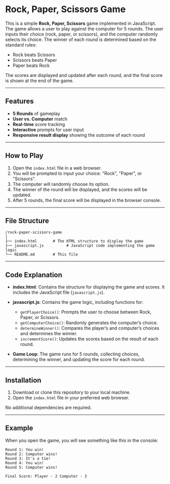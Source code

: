 # Rock, Paper, Scissors Game

This is a simple **Rock, Paper, Scissors** game implemented in JavaScript. The game allows a user to play against the computer for 5 rounds. The user inputs their choice (rock, paper, or scissors), and the computer randomly selects its choice. The winner of each round is determined based on the standard rules:

- Rock beats Scissors
- Scissors beats Paper
- Paper beats Rock

The scores are displayed and updated after each round, and the final score is shown at the end of the game.

---

## Features

- **5 Rounds** of gameplay
- **User vs. Computer** match
- **Real-time** score tracking
- **Interactive** prompts for user input
- **Responsive result display** showing the outcome of each round

---

## How to Play

1. Open the `index.html` file in a web browser.
2. You will be prompted to input your choice: "Rock", "Paper", or "Scissors".
3. The computer will randomly choose its option.
4. The winner of the round will be displayed, and the scores will be updated.
5. After 5 rounds, the final score will be displayed in the browser console.

---

## File Structure

```
/rock-paper-scissors-game
│
├── index.html       # The HTML structure to display the game
├── javascript.js          # JavaScript code implementing the game logic
└── README.md        # This file
```

---

## Code Explanation

- **index.html**: Contains the structure for displaying the game and scores. It includes the JavaScript file (`javascript.js`).
  
- **javascript.js**: Contains the game logic, including functions for:
  - `getPlayerChoice()`: Prompts the user to choose between Rock, Paper, or Scissors.
  - `getComputerChoice()`: Randomly generates the computer’s choice.
  - `determineWinner()`: Compares the player’s and computer’s choices and determines the winner.
  - `incrementScore()`: Updates the scores based on the result of each round.
  
- **Game Loop**: The game runs for 5 rounds, collecting choices, determining the winner, and updating the score for each round.

---

## Installation

1. Download or clone this repository to your local machine.
2. Open the `index.html` file in your preferred web browser.

No additional dependencies are required.

---

## Example

When you open the game, you will see something like this in the console:

```
Round 1: You win!
Round 2: Computer wins!
Round 3: It's a tie!
Round 4: You win!
Round 5: Computer wins!

Final Score: Player - 2 Computer - 3
```